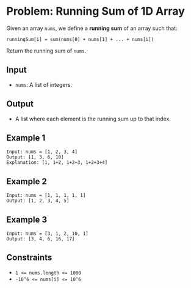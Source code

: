 # Problem: Running Sum of 1D Array
Given an array `nums`, we define a **running sum** of an array such that:
```
runningSum[i] = sum(nums[0] + nums[1] + ... + nums[i])
```
Return the running sum of `nums`.

## Input
- `nums`: A list of integers.

## Output
- A list where each element is the running sum up to that index.

## Example 1
```
Input: nums = [1, 2, 3, 4]
Output: [1, 3, 6, 10]
Explanation: [1, 1+2, 1+2+3, 1+2+3+4]
```

## Example 2
```
Input: nums = [1, 1, 1, 1, 1]
Output: [1, 2, 3, 4, 5]
```

## Example 3
```
Input: nums = [3, 1, 2, 10, 1]
Output: [3, 4, 6, 16, 17]
```

## Constraints
- `1 <= nums.length <= 1000`
- `-10^6 <= nums[i] <= 10^6`

